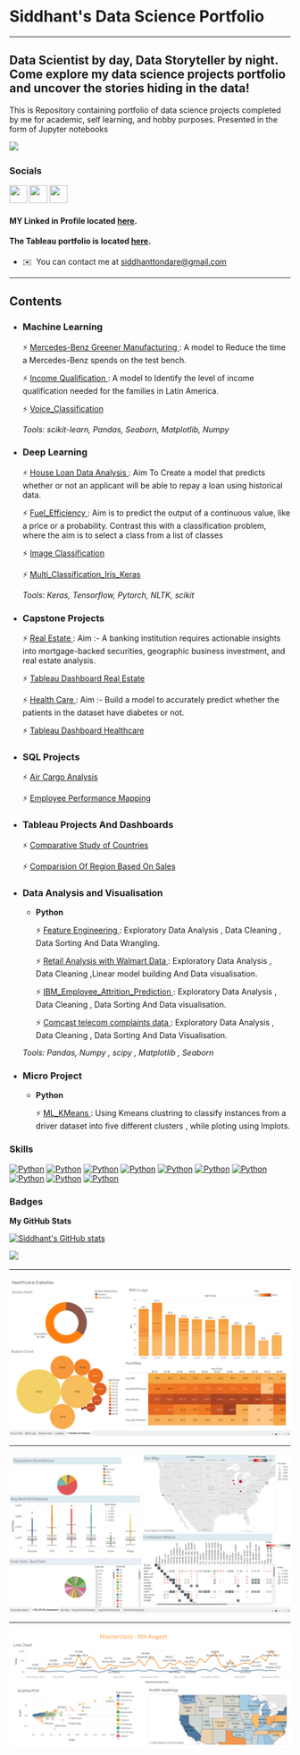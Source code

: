# Siddhant's Data Science Portfolio
------------------------------------

## Data Scientist by day, Data Storyteller by night. Come explore my data science projects portfolio and uncover the stories hiding in the data!

This is Repository containing portfolio of data science projects completed by me for academic, self learning, and hobby purposes. Presented in the form of Jupyter notebooks

![](https://komarev.com/ghpvc/?username=Siddhant-Tondare&label=PROFILE+VIEWS)

### Socials

<p align="left"> <a href="https://www.github.com/Siddhant-Tondare" target="_blank" rel="noreferrer"><img src="https://raw.githubusercontent.com/danielcranney/readme-generator/main/public/icons/socials/github-dark.svg" width="32" height="32" /></a>  <a href="https://www.linkedin.com/in/siddhant-tondare-14285822a" target="_blank" rel="noreferrer"><img src="https://raw.githubusercontent.com/danielcranney/readme-generator/main/public/icons/socials/linkedin.svg" width="32" height="32" /></a> <a href="https://public.tableau.com/app/profile/siddhant4987" target="_blank" rel="noreferrer"><img src="https://cdn.worldvectorlogo.com/logos/tableau-software.svg" width="32" height="32" /></a>

	
#### MY Linked in Profile located [here](https://www.linkedin.com/in/siddhant-tondare-14285822a).

#### The Tableau portfolio is located [here](https://public.tableau.com/app/profile/siddhant4987).

* ✉️  You can contact me at [siddhanttondare@gmail.com](mailto:siddhanttondare@gmail.com)

------------------------------------

## Contents

- ### Machine Learning

	⚡ [Mercedes-Benz Greener Manufacturing
](https://github.com/Siddhant-Tondare/Sid_Portfolio/blob/main/ML_Projects/Mercedes-Benz%20Greener%20Manufacturing.ipynb): A model to Reduce the time a Mercedes-Benz spends on the test bench.

	⚡ [Income Qualification
](https://github.com/Siddhant-Tondare/Sid_Portfolio/blob/95993cc26ac369be697a9e48fb9eec56a1f1da4c/ML_Projects/Income_Qualification.ipynb): A model to Identify the level of income qualification needed for the families in Latin America.

	⚡ [Voice_Classification
](https://github.com/Siddhant-Tondare/Sid_Portfolio/blob/main/ML_Projects/Voice_Classification.ipynb)

	_Tools: scikit-learn, Pandas, Seaborn, Matplotlib, Numpy_ 

- ### Deep Learning

	⚡ [House Loan Data Analysis
](https://github.com/Siddhant-Tondare/Sid_Portfolio/blob/main/Deep%20Learning%20Projects/House%20Loan%20Data%20Analysis.ipynb): Aim To Create a model that predicts whether or not an applicant will be able to repay a loan using historical data.


	⚡ [Fuel_Efficiency
](https://github.com/Siddhant-Tondare/Sid_Portfolio/blob/main/Deep%20Learning%20Projects/Fuel_Efficiency.ipynb): Aim is to predict the output of a continuous value, like a price or a probability. Contrast this with a classification problem, where the aim is to select a class from a list of classes

	⚡ [Image Classification
](https://github.com/Siddhant-Tondare/Sid_Portfolio/blob/main/Deep%20Learning%20Projects/Image_Classification.ipynb) 

	⚡ [Multi_Classification_Iris_Keras
](https://github.com/Siddhant-Tondare/Sid_Portfolio/blob/main/Deep%20Learning%20Projects/Multi_Classification_Iris_Keras.ipynb)

	_Tools: Keras, Tensorflow, Pytorch, NLTK, scikit_

- ### Capstone Projects

	⚡ [Real Estate
](https://github.com/Siddhant-Tondare/Sid_Portfolio/blob/main/Capstone%20Projects/Real_Estate.ipynb): Aim :- A banking institution requires actionable insights into mortgage-backed securities, geographic business investment, and real estate analysis.

	⚡ [ Tableau Dashboard Real Estate
](https://github.com/Siddhant-Tondare/Sid_Portfolio/blob/main/Capstone%20Projects/Real%20Estate%20Dashboard.png)

	⚡ [Health Care
](https://github.com/Siddhant-Tondare/Sid_Portfolio/blob/main/Capstone%20Projects/Healthcare.ipynb): Aim :- Build a model to accurately predict whether the patients in the dataset have diabetes or not.

	⚡ [ Tableau Dashboard Healthcare
](https://github.com/Siddhant-Tondare/Sid_Portfolio/blob/main/Capstone%20Projects/Healthcare%20Dashboard.png)


- ### SQL Projects

	⚡ [Air Cargo Analysis
](https://github.com/Siddhant-Tondare/Sid_Portfolio/blob/main/SQL%20Projects/AIR_CARGO_ANALYSIS.pdf)

	⚡ [Employee Performance Mapping
](https://github.com/Siddhant-Tondare/Sid_Portfolio/blob/main/SQL%20Projects/SQL_Project1.pdf)


- ### Tableau Projects And Dashboards

	⚡ [Comparative Study of Countries
](https://public.tableau.com/app/profile/siddhant4987/viz/ComparativeStudyOfCoutries/ComparativeStudyOfCountries)

	⚡ [Comparision Of Region Based On Sales
](https://public.tableau.com/app/profile/siddhant4987/viz/ComparisionOfRegionBasedOnSales/SalesComparisionByRegion)



- ### Data Analysis and Visualisation
	- __Python__
		
		⚡ [Feature Engineering
](https://github.com/Siddhant-Tondare/Sid_Portfolio/blob/main/Feature%20Engineering.ipynb): Exploratory Data Analysis , Data Cleaning , Data Sorting And Data Wrangling.

		⚡ [Retail Analysis with Walmart Data
](https://github.com/Siddhant-Tondare/Sid_Portfolio/blob/main/Micro%20Projects/Retail%20Analysis%20with%20Walmart%20Data.ipynb): Exploratory Data Analysis , Data Cleaning ,Linear model building  And Data visualisation.


		⚡ [IBM_Employee_Attrition_Prediction
](https://github.com/Siddhant-Tondare/Sid_Portfolio/blob/main/Micro%20Projects/IBM_Employee_Attrition_Prediction.ipynb): Exploratory Data Analysis , Data Cleaning , Data Sorting And Data visualisation.

		⚡ [Comcast telecom complaints data
](https://github.com/Siddhant-Tondare/Sid_Portfolio/blob/main/Micro%20Projects/Comcast%20telecom%20complaints%20data.ipynb): Exploratory Data Analysis , Data Cleaning , Data Sorting And Data Visualisation.

	_Tools: Pandas, Numpy , scipy , Matplotlib , Seaborn_

- ### Micro Project
	- __Python__
		
		⚡ [ML_KMeans
](https://github.com/Siddhant-Tondare/Sid_Portfolio/blob/main/Micro%20Projects/ML_KMeans.ipynb): Using Kmeans clustring to classify instances from a driver dataset into five different clusters , while ploting using lmplots.

### Skills

<p align="left"> <a href="https://www.python.org/" target="_blank" rel="noreferrer"><img src="https://raw.githubusercontent.com/danielcranney/readme-generator/main/public/icons/skills/python-colored.svg" width="36" height="36" alt="Python" /></a> 
<a href="https://www.tableau.com/" target="_blank" rel="noreferrer"><img src="https://cdn.worldvectorlogo.com/logos/tableau-software.svg" width="36" height="36" alt="Python" /></a> 
<a href="https://scikit-learn.org/stable/index.html" target="_blank" rel="noreferrer"><img src="https://upload.wikimedia.org/wikipedia/commons/0/05/Scikit_learn_logo_small.svg" width="36" height="36" alt="Python" /></a> <a href="https://www.mysql.com/" target="_blank" rel="noreferrer"><img src="https://www.vectorlogo.zone/logos/mysql/mysql-official.svg" width="36" height="36" alt="Python" /></a> 
<a href="https://www.tensorflow.org/" target="_blank" rel="noreferrer"><img src="https://upload.wikimedia.org/wikipedia/commons/2/2d/Tensorflow_logo.svg" width="36" height="36" alt="Python" /></a> 
<a href="https://keras.io/" target="_blank" rel="noreferrer"><img src="https://upload.wikimedia.org/wikipedia/commons/thumb/a/ae/Keras_logo.svg/270px-Keras_logo.svg.png" width="36" height="36" alt="Python" /></a> 
<a href="https://matplotlib.org/" target="_blank" rel="noreferrer"><img src="https://upload.wikimedia.org/wikipedia/commons/thumb/0/01/Created_with_Matplotlib-logo.svg/1024px-Created_with_Matplotlib-logo.svg.png" width="36" height="36" alt="Python" /></a> 
<a href="https://numpy.org/" target="_blank" rel="noreferrer"><img src="https://raw.githubusercontent.com/valohai/ml-logos/5127528b5baadb77a6ea4b999a47b4e86bf0f98b/numpy-logo.svg" width="36" height="36" alt="Python" /></a> 
<a href="https://pandas.pydata.org/" target="_blank" rel="noreferrer"><img src="https://pandas.pydata.org/static/img/favicon_white.ico" width="36" height="36" alt="Python" /></a> 
<a href="https://pytorch.org/" target="_blank" rel="noreferrer"><img src="https://upload.wikimedia.org/wikipedia/commons/thumb/1/10/PyTorch_logo_icon.svg/640px-PyTorch_logo_icon.svg.png" width="36" height="36" alt="Python" /></a>
  
	

### Badges

<b>My GitHub Stats</b>

<a href="http://www.github.com/Siddhant-Tondare"><img src="https://github-readme-stats.vercel.app/api?username=Siddhant-Tondare&show_icons=true&hide=&count_private=true&title_color=0891b2&text_color=ffffff&icon_color=0891b2&bg_color=1c1917&hide_border=true&show_icons=true" alt="Siddhant's GitHub stats" /></a>

<a href="http://www.github.com/Siddhant-Tondare"><img src="https://github-readme-streak-stats.herokuapp.com/?user=Siddhant-Tondare&stroke=ffffff&background=1c1917&ring=0891b2&fire=0891b2&currStreakNum=ffffff&currStreakLabel=0891b2&sideNums=ffffff&sideLabels=ffffff&dates=ffffff&hide_border=true" /></a>

--------------------------------------

   ![Healthcare](https://github.com/Siddhant-Tondare/Sid_Portfolio/blob/main/Capstone%20Projects/Healthcare%20Dashboard.png)
	
   -----------------------------
	
   ![Real Estate](https://github.com/Siddhant-Tondare/Sid_Portfolio/blob/main/Capstone%20Projects/Real%20Estate%20Dashboard.png)
   
   ---------------------------------------
	
   ![Tableau Dashboard](/images/First%20Dashboard.png)
   
 
  

